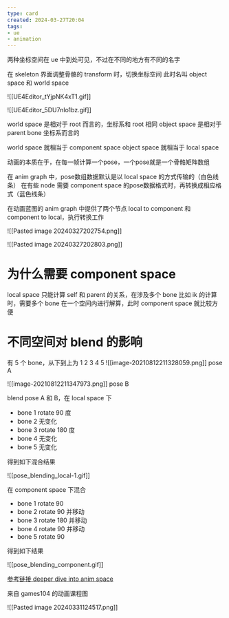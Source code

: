 ```yaml
---
type: card
created: 2024-03-27T20:04
tags:
- ue
- animation
---
```


两种坐标空间在 ue 中到处可见，不过在不同的地方有不同的名字

在 skeleton 界面调整骨骼的 transform 时，切换坐标空间
此时名叫 object space 和 world space

![[UE4Editor_tYjpNK4xT1.gif]]

![[UE4Editor_5DU7nIo1bz.gif]]

world space 是相对于 root 而言的，坐标系和 root 相同
object space 是相对于 parent bone 坐标系而言的

world space 就相当于 component space
object space 就相当于 local space

动画的本质在于，在每一帧计算一个pose，一个pose就是一个骨骼矩阵数组

在 anim graph 中，pose数组数据默认是以 local space 的方式传输的（白色线条）
在有些 node 需要 component space 的pose数据格式时，再转换成相应格式（蓝色线条）

在动画蓝图的 anim graph 中提供了两个节点 local to component 和 component to local，执行转换工作

![[Pasted image 20240327202754.png]]

![[Pasted image 20240327202803.png]]

# 为什么需要 component space

local space 只能计算 self 和 parent 的关系，在涉及多个 bone 比如 ik 的计算时，需要多个 bone 在一个空间内进行解算，此时 component space 就比较方便

# 不同空间对 blend 的影响

有 5 个 bone，从下到上为 1 2 3 4 5
![[image-20210812211328059.png]]
pose A

![[image-20210812211347973.png]]
pose B

blend pose A 和 B，在 local space 下
- bone 1 rotate 90 度
- bone 2 无变化
- bone 3 rotate 180 度
- bone 4 无变化
- bone 5 无变化

得到如下混合结果

![[pose_blending_local-1.gif]]

在 component space 下混合
- bone 1 rotate 90
- bone 2 rotate 90 并移动
- bone 3 rotate 180 并移动
- bone 4 rotate 90 并移动
- bone 5 rotate 90

得到如下结果

![[pose_blending_component.gif]]

[参考链接 deeper dive into anim space](https://arrowinmyknee.com/2021/08/11/deep-dive-into-anim-pose-space-in-ue4/)

来自 games104 的动画课程图

![[Pasted image 20240331124517.png]]